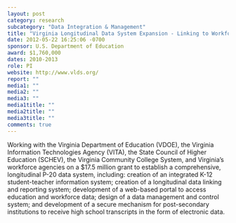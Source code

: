 ```yaml
---
layout: post
category: research
subcategory: "Data Integration & Management"
title: "Virginia Longitudinal Data System Expansion - Linking to Workforce and Postsecondary"
date: 2012-05-22 16:25:06 -0700
sponsor: U.S. Department of Education
award: $1,760,000
dates: 2010-2013
role: PI
website: http://www.vlds.org/
report: ""
media1: ""
media2: ""
media3: ""
media1title: ""
media2title: ""
media3title: ""
comments: true
---
```


Working with the Virginia Department of Education (VDOE), the Virginia Information Technologies Agency (VITA), the State Council of Higher Education (SCHEV), the Virginia Community College System, and Virginia’s workforce agencies on a $17.5 million grant to establish a comprehensive, longitudinal P-20 data system, including: creation of an integrated K-12 student-teacher information system; creation of a longitudinal data linking and reporting system; development of a web-based portal to access education and workforce data; design of a data management and control system; and development of a secure mechanism for post-secondary institutions to receive high school transcripts in the form of electronic data.
